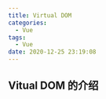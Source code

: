 ```yaml
---
title: Virtual DOM
categories:
  - Vue
tags:
  - Vue
date: 2020-12-25 23:19:08
---
```

## Vitual DOM 的介绍

